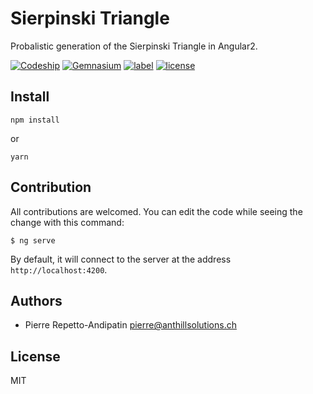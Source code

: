 Sierpinski Triangle
===================

Probalistic generation of the Sierpinski Triangle in Angular2.

[![Codeship](https://img.shields.io/codeship/89e63a90-0ed9-0135-dad5-2604a1807cee.svg)](https://app.codeship.com/projects/216037)
[![Gemnasium](https://img.shields.io/gemnasium/anthillsolutions/sierpinski.svg)](https://gemnasium.com/github.com/anthillsolutions/nutrient)
[![label](https://img.shields.io/github/issues/anthillsolutions/sierpinski.svg)](https://github.com/anthillsolutions/sierpinski/issues)
[![license](https://img.shields.io/github/license/anthillsolutions/sierpinski.svg)](https://github.com/anthillsolutions/sierpinski/blob/master/LICENSE)

Install
-------

```
npm install
```

or

```
yarn
```

Contribution
------------

All contributions are welcomed. You can edit the code while seeing the change with this command:

```
$ ng serve
```

By default, it will connect to the server at the address `http://localhost:4200`.

Authors
-------

- Pierre Repetto-Andipatin <pierre@anthillsolutions.ch>

License
-------

MIT
